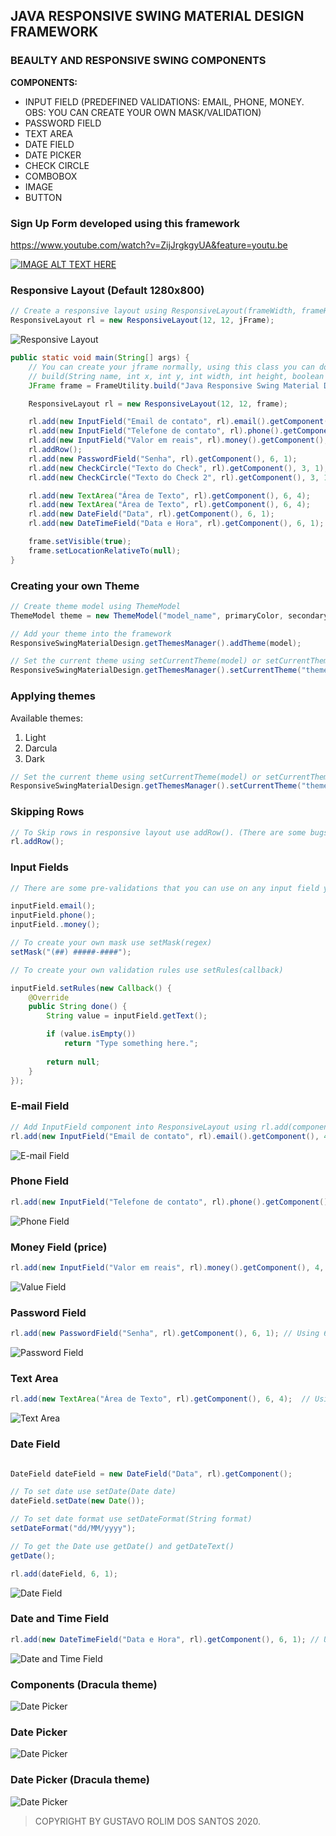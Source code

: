 ## JAVA RESPONSIVE SWING MATERIAL DESIGN FRAMEWORK

### BEAULTY AND RESPONSIVE SWING COMPONENTS

**COMPONENTS:**
- INPUT FIELD (PREDEFINED VALIDATIONS: EMAIL, PHONE, MONEY. OBS: YOU CAN CREATE YOUR OWN MASK/VALIDATION)
- PASSWORD FIELD
- TEXT AREA
- DATE FIELD
- DATE PICKER
- CHECK CIRCLE
- COMBOBOX
- IMAGE
- BUTTON

### Sign Up Form developed using this framework
https://www.youtube.com/watch?v=ZijJrgkgyUA&feature=youtu.be

[![IMAGE ALT TEXT HERE](https://github.com/GustavoRolimSantos/Responsive-Swing-Material-Design/blob/master/images/Form.png)](https://www.youtube.com/watch?v=ZijJrgkgyUA&feature=youtu.be)

### Responsive Layout (Default 1280x800)
```java
// Create a responsive layout using ResponsiveLayout(frameWidth, frameHeight, columns, rows, jFrame)
ResponsiveLayout rl = new ResponsiveLayout(12, 12, jFrame);
```
![Responsive Layout](https://github.com/GustavoRolimSantos/Java/blob/master/ResponsiveSwingMaterialDesign/images/Screenshot_1.png)

```java
public static void main(String[] args) {
	// You can create your jframe normally, using this class you can do it faster.
	// build(String name, int x, int y, int width, int height, boolean moveable)
	JFrame frame = FrameUtility.build("Java Responsive Swing Material Design", 0, 0, 1280, 900, true);

	ResponsiveLayout rl = new ResponsiveLayout(12, 12, frame);

	rl.add(new InputField("Email de contato", rl).email().getComponent(), 4, 1);
	rl.add(new InputField("Telefone de contato", rl).phone().getComponent(), 4, 1);
	rl.add(new InputField("Valor em reais", rl).money().getComponent(), 4, 1);
	rl.addRow();
	rl.add(new PasswordField("Senha", rl).getComponent(), 6, 1);
	rl.add(new CheckCircle("Texto do Check", rl).getComponent(), 3, 1);
	rl.add(new CheckCircle("Texto do Check 2", rl).getComponent(), 3, 1);

	rl.add(new TextArea("Área de Texto", rl).getComponent(), 6, 4);
	rl.add(new TextArea("Área de Texto", rl).getComponent(), 6, 4);
	rl.add(new DateField("Data", rl).getComponent(), 6, 1);
	rl.add(new DateTimeField("Data e Hora", rl).getComponent(), 6, 1);

	frame.setVisible(true);
	frame.setLocationRelativeTo(null);
}
```

### Creating your own Theme

```java
// Create theme model using ThemeModel
ThemeModel theme = new ThemeModel("model_name", primaryColor, secondaryColor, errorColor, textColor, backgroundColor);

// Add your theme into the framework
ResponsiveSwingMaterialDesign.getThemesManager().addTheme(model);

// Set the current theme using setCurrentTheme(model) or setCurrentTheme("themeName")
ResponsiveSwingMaterialDesign.getThemesManager().setCurrentTheme("themeName");
```
### Applying themes

Available themes:
1. Light
2. Darcula
3. Dark

```java
// Set the current theme using setCurrentTheme(model) or setCurrentTheme("themeName")
ResponsiveSwingMaterialDesign.getThemesManager().setCurrentTheme("themeName");
```

### Skipping Rows
```java
// To Skip rows in responsive layout use addRow(). (There are some bugs to solve)
rl.addRow();
```

### Input Fields

```java
// There are some pre-validations that you can use on any input field you want.

inputField.email();
inputField.phone();
inputField..money();

// To create your own mask use setMask(regex)
setMask("(##) #####-####");

// To create your own validation rules use setRules(callback)

inputField.setRules(new Callback() {
	@Override
	public String done() {
		String value = inputField.getText();

		if (value.isEmpty())
			return "Type something here.";
			
		return null;
	}
});

```

### E-mail Field
```java
// Add InputField component into ResponsiveLayout using rl.add(component, columns, rows)
rl.add(new InputField("Email de contato", rl).email().getComponent(), 4, 1); // Using 4 columns and 1 row
```
![E-mail Field](https://github.com/GustavoRolimSantos/Java/blob/master/ResponsiveSwingMaterialDesign/images/Screenshot_4.png)

### Phone Field
```java
rl.add(new InputField("Telefone de contato", rl).phone().getComponent(), 4, 1); // Using 4 columns and 1 row
```
![Phone Field](https://github.com/GustavoRolimSantos/Java/blob/master/ResponsiveSwingMaterialDesign/images/Screenshot_5.png)

### Money Field (price)
```java
rl.add(new InputField("Valor em reais", rl).money().getComponent(), 4, 1); // Using 4 columns and 1 row
```
![Value Field](https://github.com/GustavoRolimSantos/Java/blob/master/ResponsiveSwingMaterialDesign/images/Screenshot_6.png)

### Password Field
```java
rl.add(new PasswordField("Senha", rl).getComponent(), 6, 1); // Using 6 columns and 1 row
```
![Password Field](https://github.com/GustavoRolimSantos/Java/blob/master/ResponsiveSwingMaterialDesign/images/Screenshot_7.png)

### Text Area
```java
rl.add(new TextArea("Área de Texto", rl).getComponent(), 6, 4);  // Using 6 columns and 4 row
```
![Text Area](https://github.com/GustavoRolimSantos/Java/blob/master/ResponsiveSwingMaterialDesign/images/Screenshot_8.png)

### Date Field
```java

DateField dateField = new DateField("Data", rl).getComponent();

// To set date use setDate(Date date)
dateField.setDate(new Date());

// To set date format use setDateFormat(String format)
setDateFormat("dd/MM/yyyy");

// To get the Date use getDate() and getDateText()
getDate();

rl.add(dateField, 6, 1);
```
![Date Field](https://github.com/GustavoRolimSantos/Java/blob/master/ResponsiveSwingMaterialDesign/images/Screenshot_10.png)

### Date and Time Field
```java
rl.add(new DateTimeField("Data e Hora", rl).getComponent(), 6, 1); // Using 6 columns and 1 row
```
![Date and Time Field](https://github.com/GustavoRolimSantos/Java/blob/master/ResponsiveSwingMaterialDesign/images/Screenshot_11.png)

### Components (Dracula theme)
![Date Picker](https://github.com/GustavoRolimSantos/Responsive-Swing-Material-Design/blob/master/images/Darkmode.png)

### Date Picker
![Date Picker](https://github.com/GustavoRolimSantos/Java/blob/master/ResponsiveSwingMaterialDesign/images/Screenshot_9.png)

### Date Picker (Dracula theme)
![Date Picker](https://github.com/GustavoRolimSantos/Responsive-Swing-Material-Design/blob/master/images/DatePicker%20DarkMode.png)

> COPYRIGHT BY GUSTAVO ROLIM DOS SANTOS 2020.
